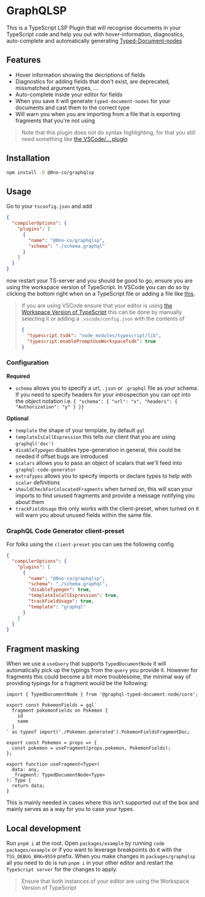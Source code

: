 # GraphQLSP

This is a TypeScript LSP Plugin that will recognise documents in your
TypeScript code and help you out with hover-information, diagnostics,
auto-complete and automatically generating [Typed-Document-nodes](https://the-guild.dev/graphql/codegen/plugins/typescript/typed-document-node)

## Features

- Hover information showing the decriptions of fields
- Diagnostics for adding fields that don't exist, are deprecated, missmatched argument types, ...
- Auto-complete inside your editor for fields
- When you save it will generate `typed-document-nodes` for your documents and cast them to the correct type
- Will warn you when you are importing from a file that is exporting fragments that you're not using

> Note that this plugin does not do syntax highlighting, for that you still need something like
> [the VSCode/... plugin](https://marketplace.visualstudio.com/items?itemName=GraphQL.vscode-graphql-syntax)

## Installation

```sh
npm install -D @0no-co/graphqlsp
```

## Usage

Go to your `tsconfig.json` and add

```json
{
  "compilerOptions": {
    "plugins": [
      {
        "name": "@0no-co/graphqlsp",
        "schema": "./schema.graphql"
      }
    ]
  }
}
```

now restart your TS-server and you should be good to go, ensure you are using the
workspace version of TypeScript. In VSCode you can do so by clicking the bottom right
when on a TypeScript file or adding a file like [this](https://github.com/0no-co/GraphQLSP/blob/main/packages/example/.vscode/settings.json).

> If you are using VSCode ensure that your editor is using [the Workspace Version of TypeScript](https://code.visualstudio.com/docs/typescript/typescript-compiling#_using-the-workspace-version-of-typescript)
> this can be done by manually selecting it or adding a `.vscode/config.json` with the contents of
>
> ```json
> {
>   "typescript.tsdk": "node_modules/typescript/lib",
>   "typescript.enablePromptUseWorkspaceTsdk": true
> }
> ```

### Configuration

**Required**

- `schema` allows you to specify a url, `.json` or `.graphql` file as your schema. If you need to specify headers for your introspection
  you can opt into the object notation i.e. `{ "schema": { "url": "x", "headers": { "Authorization": "y" } }}`

**Optional**

- `template` the shape of your template, by default `gql`
- `templateIsCallExpression` this tells our client that you are using `graphql('doc')`
- `disableTypegen` disables type-generation in general, this could be needed if offset bugs are introduced
- `scalars` allows you to pass an object of scalars that we'll feed into `graphql-code-generator`
- `extraTypes` allows you to specify imports or declare types to help with `scalar` definitions
- `shouldCheckForColocatedFragments` when turned on, this will scan your imports to find
  unused fragments and provide a message notifying you about them
- `trackFieldUsage` this only works with the client-preset, when turned on it will warn you about
  unused fields within the same file.

### GraphQL Code Generator client-preset

For folks using the `client-preset` you can ues the following config

```json
{
  "compilerOptions": {
    "plugins": [
      {
        "name": "@0no-co/graphqlsp",
        "schema": "./schema.graphql",
        "disableTypegen": true,
        "templateIsCallExpression": true,
        "trackFieldUsage": true,
        "template": "graphql"
      }
    ]
  }
}
```

## Fragment masking

When we use a `useQuery` that supports `TypedDocumentNode` it will automatically pick up the typings
from the `query` you provide it. However for fragments this could become a bit more troublesome, the
minimal way of providing typings for a fragment would be the following:

```tsx
import { TypedDocumentNode } from '@graphql-typed-document-node/core';

export const PokemonFields = gql`
  fragment pokemonFields on Pokemon {
    id
    name
  }
` as typeof import('./Pokemon.generated').PokemonFieldsFragmentDoc;

export const Pokemon = props => {
  const pokemon = useFragment(props.pokemon, PokemonFields);
};

export function useFragment<Type>(
  data: any,
  _fragment: TypedDocumentNode<Type>
): Type {
  return data;
}
```

This is mainly needed in cases where this isn't supported out of the box and mainly serves as a way
for you to case your types.

## Local development

Run `pnpm i` at the root. Open `packages/example` by running `code packages/example` or if you want to leverage
breakpoints do it with the `TSS_DEBUG_BRK=9559` prefix. When you make changes in `packages/graphqlsp` all you need
to do is run `pnpm i` in your other editor and restart the `TypeScript server` for the changes to apply.

> Ensure that both instances of your editor are using the Workspace Version of TypeScript
